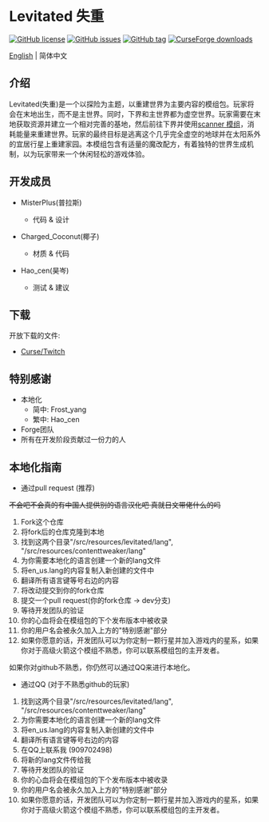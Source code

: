 # Levitated 失重
[![GitHub license](https://img.shields.io/github/license/misterplus/Levitated)](https://github.com/misterplus/Levitated/blob/master/LICENSE)
[![GitHub issues](https://img.shields.io/github/issues/misterplus/Levitated)](https://github.com/misterplus/Levitated/issues)
[![GitHub tag](https://img.shields.io/github/tag/misterplus/Levitated?color=0e9bd8)](https://github.com/misterplus/Levitated/releases/tag/1.4.0)
[![CurseForge downloads](http://cf.way2muchnoise.eu/full_399451_downloads.svg)](https://www.curseforge.com/minecraft/modpacks/levitated)

[English](./README.md) | 简体中文

## 介绍
Levitated(失重)是一个以探险为主题，以重建世界为主要内容的模组包。玩家将会在末地出生，而不是主世界。同时，下界和主世界都为虚空世界。玩家需要在末地获取资源并建立一个相对完善的基地，然后前往下界并使用[scanner 模组](https://www.curseforge.com/minecraft/mc-mods/scanner)，消耗能量来重建世界。玩家的最终目标是逃离这个几乎完全虚空的地球并在太阳系外的宜居行星上重建家园。本模组包含有适量的魔改配方，有着独特的世界生成机制，以为玩家带来一个休闲轻松的游戏体验。

## 开发成员
- MisterPlus(普拉斯)
  - 代码 & 设计

- Charged_Coconut(椰子)
  - 材质 & 代码

- Hao_cen(昊岑)
  - 测试 & 建议

## 下载
开放下载的文件:
  - [Curse/Twitch](https://www.curseforge.com/minecraft/modpacks/levitated)

## 特别感谢
- 本地化
  - 简中: Frost_yang
  - 繁中: Hao_cen
- Forge团队
- 所有在开发阶段贡献过一份力的人

## 本地化指南
- 通过pull request (推荐)

~~不会吧不会真的有中国人提供别的语言汉化吧 真就日文带佬什么的吗~~
1. Fork这个仓库
2. 将fork后的仓库克隆到本地
3. 找到这两个目录"/src/resources/levitated/lang", "/src/resources/contenttweaker/lang"
4. 为你需要本地化的语言创建一个新的lang文件
5. 将en_us.lang的内容复制入新创建的文件中
6. 翻译所有语言键等号右边的内容
7. 将改动提交到你的fork仓库
8. 提交一个pull request(你的fork仓库 -> dev分支)
9. 等待开发团队的验证
10. 你的心血将会在模组包的下个发布版本中被收录
11. 你的用户名会被永久加入上方的"特别感谢"部分
12. 如果你愿意的话，开发团队可以为你定制一颗行星并加入游戏内的星系，如果你对于高级火箭这个模组不熟悉，你可以联系模组包的主开发者。

如果你对github不熟悉，你仍然可以通过QQ来进行本地化。
- 通过QQ (对于不熟悉github的玩家)
1. 找到这两个目录"/src/resources/levitated/lang", "/src/resources/contenttweaker/lang"
2. 为你需要本地化的语言创建一个新的lang文件
3. 将en_us.lang的内容复制入新创建的文件中
4. 翻译所有语言键等号右边的内容
5. 在QQ上联系我 (909702498)
6. 将新的lang文件传给我
7. 等待开发团队的验证
8. 你的心血将会在模组包的下个发布版本中被收录
9. 你的用户名会被永久加入上方的"特别感谢"部分
10. 如果你愿意的话，开发团队可以为你定制一颗行星并加入游戏内的星系，如果你对于高级火箭这个模组不熟悉，你可以联系模组包的主开发者。